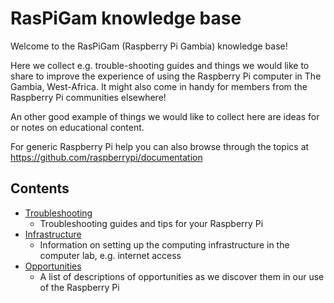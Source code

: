 # RasPiGam knowledge base

Welcome to the RasPiGam (Raspberry Pi Gambia) knowledge base!

Here we collect e.g. trouble-shooting guides and things we would like to share to improve the experience of using the Raspberry Pi computer in The Gambia, West-Africa. It might also come in handy for members from the Raspberry Pi communities elsewhere!

An other good example of things we would like to collect here are ideas for or notes on educational content.

For generic Raspberry Pi help you can also browse through the topics at https://github.com/raspberrypi/documentation

## Contents

- [Troubleshooting](troubleshooting/README.md)
    - Troubleshooting guides and tips for your Raspberry Pi
- [Infrastructure](infrastructure/README.md)
    - Information on setting up the computing infrastructure in the computer lab, e.g. internet access
- [Opportunities](opportunities/README.md)
    - A list of descriptions of opportunities as we discover them in our use of the Raspberry Pi
